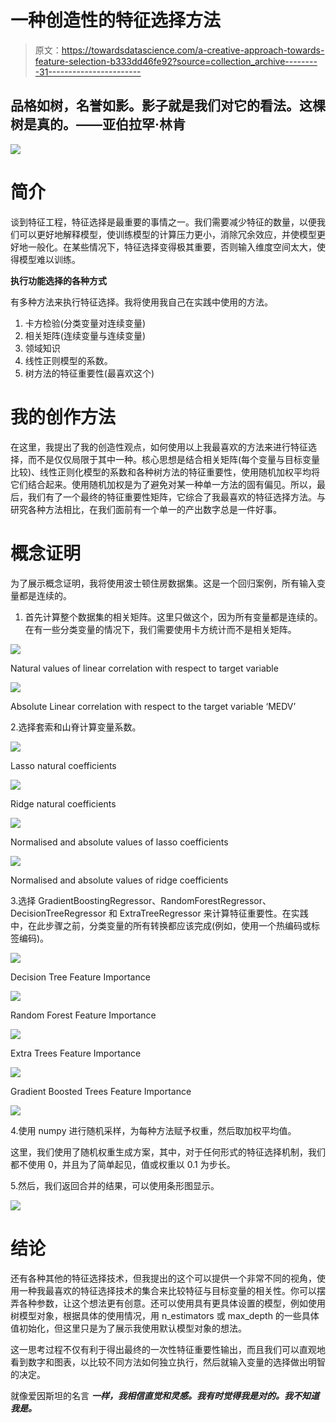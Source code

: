 # 一种创造性的特征选择方法

> 原文：<https://towardsdatascience.com/a-creative-approach-towards-feature-selection-b333dd46fe92?source=collection_archive---------31----------------------->

## 品格如树，名誉如影。影子就是我们对它的看法。这棵树是真的。——亚伯拉罕·林肯

![](img/3af1cf99c31c65fae4071700367d9bf9.png)

# **简介**

谈到特征工程，特征选择是最重要的事情之一。我们需要减少特征的数量，以便我们可以更好地解释模型，使训练模型的计算压力更小，消除冗余效应，并使模型更好地一般化。在某些情况下，特征选择变得极其重要，否则输入维度空间太大，使得模型难以训练。

**执行功能选择的各种方式**

有多种方法来执行特征选择。我将使用我自己在实践中使用的方法。

1.  卡方检验(分类变量对连续变量)
2.  相关矩阵(连续变量与连续变量)
3.  领域知识
4.  线性正则模型的系数。
5.  树方法的特征重要性(最喜欢这个)

# **我的创作方法**

在这里，我提出了我的创造性观点，如何使用以上我最喜欢的方法来进行特征选择，而不是仅仅局限于其中一种。核心思想是结合相关矩阵(每个变量与目标变量比较)、线性正则化模型的系数和各种树方法的特征重要性，使用随机加权平均将它们结合起来。使用随机加权是为了避免对某一种单一方法的固有偏见。所以，最后，我们有了一个最终的特征重要性矩阵，它综合了我最喜欢的特征选择方法。与研究各种方法相比，在我们面前有一个单一的产出数字总是一件好事。

# 概念证明

为了展示概念证明，我将使用波士顿住房数据集。这是一个回归案例，所有输入变量都是连续的。

1.  首先计算整个数据集的相关矩阵。这里只做这个，因为所有变量都是连续的。在有一些分类变量的情况下，我们需要使用卡方统计而不是相关矩阵。

![](img/fbbdc402e679e75546395c017a408a18.png)

Natural values of linear correlation with respect to target variable

![](img/2f37a3f609b36f7fa86b99e0f82dbb5e.png)

Absolute Linear correlation with respect to the target variable ‘MEDV’

2.选择套索和山脊计算变量系数。

![](img/212702f0612cc8123233d37d0c54ec17.png)

Lasso natural coefficients

![](img/fdcee803a53be0056b02ea0ee8099dd5.png)

Ridge natural coefficients

![](img/5f37fcb49e80dad1f0bbed7113c46cf7.png)

Normalised and absolute values of lasso coefficients

![](img/8a3a67f31d77b18bfcaf5fbb17c2ef99.png)

Normalised and absolute values of ridge coefficients

3.选择 GradientBoostingRegressor、RandomForestRegressor、DecisionTreeRegressor 和 ExtraTreeRegressor 来计算特征重要性。在实践中，在此步骤之前，分类变量的所有转换都应该完成(例如，使用一个热编码或标签编码)。

![](img/133632c9291ad45fb000b0e30633496d.png)

Decision Tree Feature Importance

![](img/35f6712f50aaea04030d81a2ad47e820.png)

Random Forest Feature Importance

![](img/8386725b6cb5ceff39fa3b393b6d3856.png)

Extra Trees Feature Importance

![](img/85aac95cc15e77b2deb855d230f58210.png)

Gradient Boosted Trees Feature Importance

![](img/19da5144cfde8c4e0fa633b89a082264.png)

4.使用 numpy 进行随机采样，为每种方法赋予权重，然后取加权平均值。

这里，我们使用了随机权重生成方案，其中，对于任何形式的特征选择机制，我们都不使用 0，并且为了简单起见，值或权重以 0.1 为步长。

5.然后，我们返回合并的结果，可以使用条形图显示。

![](img/4a89332813015db9bdc3e9c07eb9c6e9.png)

# 结论

还有各种其他的特征选择技术，但我提出的这个可以提供一个非常不同的视角，使用一种我最喜欢的特征选择技术的集合来比较特征与目标变量的相关性。你可以摆弄各种参数，让这个想法更有创意。还可以使用具有更具体设置的模型，例如使用树模型对象，根据具体的使用情况，用 n_estimators 或 max_depth 的一些具体值初始化，但这里只是为了展示我使用默认模型对象的想法。

这一思考过程不仅有利于得出最终的一次性特征重要性输出，而且我们可以直观地看到数字和图表，以比较不同方法如何独立执行，然后就输入变量的选择做出明智的决定。

就像爱因斯坦的名言 ***一样，我相信直觉和灵感。我有时觉得我是对的。我不知道我是。***